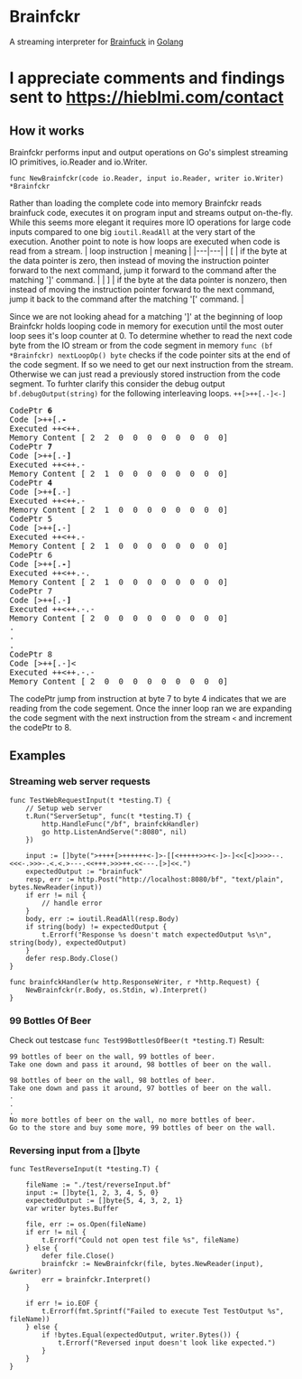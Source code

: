 # Brainfckr
A streaming interpreter for [Brainfuck](https://en.wikipedia.org/wiki/Brainfuck) in [Golang](https://github.com/golang/go/wiki/WhyGo)

# I appreciate comments and findings sent to https://hieblmi.com/contact

## How it works
Brainfckr performs input and output operations on Go's simplest streaming IO primitives, io.Reader and io.Writer. 
```
func NewBrainfckr(code io.Reader, input io.Reader, writer io.Writer) *Brainfckr
```
Rather than loading the complete code into memory Brainfckr reads brainfuck code, executes it on program input and streams output on-the-fly.
While this seems more elegant it requires more IO operations for large code inputs compared to one big ```ioutil.ReadAll``` at the very start of the execution.
Another point to note is how loops are executed when code is read from a stream. 
| loop instruction  | meaning   |
|---|---|
|		[	   | if the byte at the data pointer is zero, then instead of moving the instruction pointer forward to the next command, jump it forward to the command after the matching ']' command.		   |
|		]	   | 	if the byte at the data pointer is nonzero, then instead of moving the instruction pointer forward to the next command, jump it back to the command after the matching '[' command.		   |

Since we are not looking ahead for a matching ']' at the beginning of loop Brainfckr holds looping code in memory for execution until the most outer loop sees it's loop counter at 0. To determine whether to read the next code byte from the IO stream or from the code segment in memory ```func (bf *Brainfckr) nextLoopOp() byte``` checks if the code pointer sits at the end of the code segment. If so we need to get our next instruction from the stream. Otherwise we can just read a previously stored instruction from the code segment. To furhter clarify this consider the debug output ```bf.debugOutput(string)``` for the following interleaving loops. ```++[>++[.-]<-]```

<pre>
CodePtr <b>6</b>
Code [>++[.<b>-</b>
Executed ++<++.
Memory Content [ 2  2  0  0  0  0  0  0  0  0]
CodePtr <b>7</b>
Code [>++[.-<b>]</b>
Executed ++<++.-
Memory Content [ 2  1  0  0  0  0  0  0  0  0]
CodePtr <b>4</b>
Code [>++<b>[</b>.-]
Executed ++<++.-
Memory Content [ 2  1  0  0  0  0  0  0  0  0]
CodePtr 5
Code [>++[<b>.</b>-]
Executed ++<++.-
Memory Content [ 2  1  0  0  0  0  0  0  0  0]
CodePtr 6
Code [>++[.<b>-</b>]
Executed ++<++.-.
Memory Content [ 2  1  0  0  0  0  0  0  0  0]
CodePtr 7
Code [>++[.-<b>]</b>
Executed ++<++.-.-
Memory Content [ 2  0  0  0  0  0  0  0  0  0]
.
.
.
CodePtr 8
Code [>++[.-]<
Executed ++<++.-.-
Memory Content [ 2  0  0  0  0  0  0  0  0  0]
</pre>

The codePtr jump from instruction at byte 7 to byte 4 indicates that we are reading from the code segement. Once the inner loop ran we are expanding the code segment with the next instruction from the stream ```<``` and increment the codePtr to 8.

## Examples

### Streaming web server requests
```
func TestWebRequestInput(t *testing.T) {
	// Setup web server
	t.Run("ServerSetup", func(t *testing.T) {
		http.HandleFunc("/bf", brainfckHandler)
		go http.ListenAndServe(":8080", nil)
	})

	input := []byte(">++++[>++++++<-]>-[[<+++++>>+<-]>-]<<[<]>>>>--.<<<-.>>>-.<.<.>---.<<+++.>>>++.<<---.[>]<<.")
	expectedOutput := "brainfuck"
	resp, err := http.Post("http://localhost:8080/bf", "text/plain", bytes.NewReader(input))
	if err != nil {
		// handle error
	}
	body, err := ioutil.ReadAll(resp.Body)
	if string(body) != expectedOutput {
		t.Errorf("Response %s doesn't match expectedOutput %s\n", string(body), expectedOutput)
	}
	defer resp.Body.Close()
}

func brainfckHandler(w http.ResponseWriter, r *http.Request) {
	NewBrainfckr(r.Body, os.Stdin, w).Interpret()
}
```

### 99 Bottles Of Beer
Check out testcase ```func Test99BottlesOfBeer(t *testing.T)```
Result:
```
99 bottles of beer on the wall, 99 bottles of beer.
Take one down and pass it around, 98 bottles of beer on the wall.

98 bottles of beer on the wall, 98 bottles of beer.
Take one down and pass it around, 97 bottles of beer on the wall.
.
.
.
No more bottles of beer on the wall, no more bottles of beer.
Go to the store and buy some more, 99 bottles of beer on the wall.
```

### Reversing input from a []byte 
```
func TestReverseInput(t *testing.T) {

	fileName := "./test/reverseInput.bf"
	input := []byte{1, 2, 3, 4, 5, 0}
	expectedOutput := []byte{5, 4, 3, 2, 1}
	var writer bytes.Buffer

	file, err := os.Open(fileName)
	if err != nil {
		t.Errorf("Could not open test file %s", fileName)
	} else {
		defer file.Close()
		brainfckr := NewBrainfckr(file, bytes.NewReader(input), &writer)
		err = brainfckr.Interpret()
	}

	if err != io.EOF {
		t.Errorf(fmt.Sprintf("Failed to execute Test TestOutput %s", fileName))
	} else {
		if !bytes.Equal(expectedOutput, writer.Bytes()) {
			t.Errorf("Reversed input doesn't look like expected.")
		}
	}
}
```
